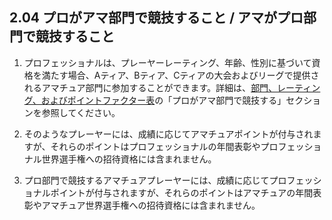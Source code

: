 ## 2.04 プロがアマ部門で競技すること / アマがプロ部門で競技すること

1. プロフェッショナルは、プレーヤーレーティング、年齢、性別に基づいて資格を満たす場合、Aティア、Bティア、Cティアの大会およびリーグで提供されるアマチュア部門に参加することができます。詳細は、[部門、レーティング、およびポイントファクター表](https://www.pdga.com/pdga-documents/tour-documents/divisions-ratings-and-points-factors)の「プロがアマ部門で競技する」セクションを参照してください。

1. そのようなプレーヤーには、成績に応じてアマチュアポイントが付与されますが、それらのポイントはプロフェッショナルの年間表彰やプロフェッショナル世界選手権への招待資格には含まれません。

1. プロ部門で競技するアマチュアプレーヤーには、成績に応じてプロフェッショナルポイントが付与されますが、それらのポイントはアマチュアの年間表彰やアマチュア世界選手権への招待資格には含まれません。
